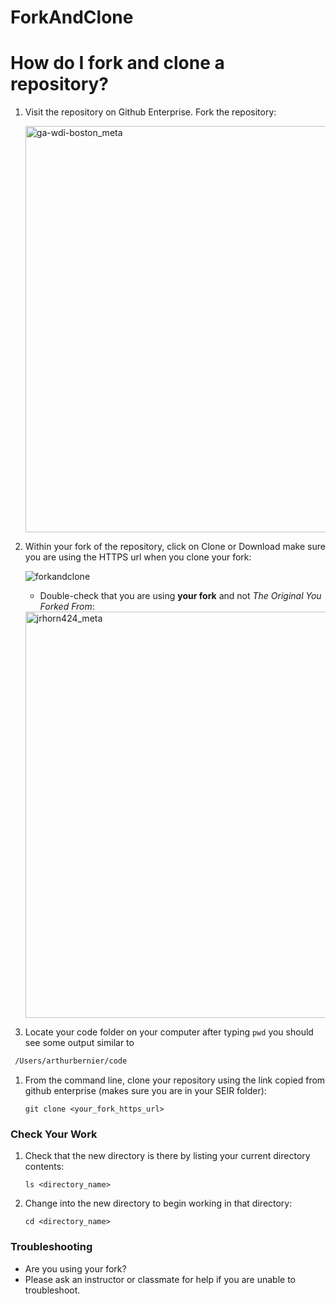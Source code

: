 # ForkAndClone

How do I fork and clone a repository?
=====================================

1. Visit the repository on Github Enterprise. Fork the repository:
    
    <img width="650" alt="ga-wdi-boston_meta" src="https://cloud.githubusercontent.com/assets/388761/10289480/724c1d56-6b6c-11e5-9c34-cf0138658d0c.png">

1. Within your fork of the repository, click on Clone or Download make sure you are using the HTTPS url when you clone your fork:

    ![forkandclone](https://media.git.generalassemb.ly/user/5694/files/48b96d80-d09f-11e9-93a4-e7a8ca755f5d)

    - Double-check that you are using **your fork** and not _The Original You Forked From_:

    <img width="650" alt="jrhorn424_meta" src="https://cloud.githubusercontent.com/assets/388761/10289547/e02c1dc6-6b6c-11e5-9c26-a33f09a891f8.png">
1. Locate your code folder on your computer after typing `pwd` you should see some output similar to 
  ```bash
   /Users/arthurbernier/code
  ```
1. From the command line, clone your repository using the link copied from github enterprise (makes sure you are in your SEIR folder):
    ```
    git clone <your_fork_https_url>
    ```
### Check Your Work

1. Check that the new directory is there by listing your current directory contents:
   ```
   ls <directory_name>
   ``` 

1. Change into the new directory to begin working in that directory:
   ```
   cd <directory_name>
   ```

### Troubleshooting 
 - Are you using your fork? 
 - Please ask an instructor or classmate for help if you are unable to troubleshoot.
